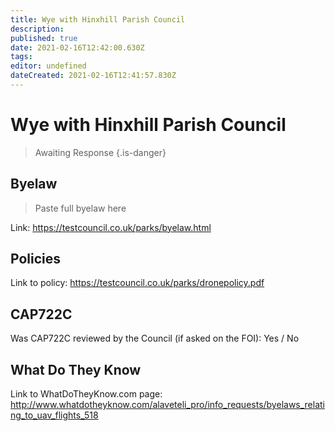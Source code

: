```yaml
---
title: Wye with Hinxhill Parish Council
description: 
published: true
date: 2021-02-16T12:42:00.630Z
tags: 
editor: undefined
dateCreated: 2021-02-16T12:41:57.830Z
---
```


# Wye with Hinxhill Parish Council
>  Awaiting Response
> {.is-danger}

## Byelaw
> Paste full byelaw here

Link:
https://testcouncil.co.uk/parks/byelaw.html

## Policies
Link to policy:
https://testcouncil.co.uk/parks/dronepolicy.pdf

## CAP722C

Was CAP722C reviewed by the Council (if asked on the FOI): Yes / No

## What Do They Know

Link to WhatDoTheyKnow.com page:
http://www.whatdotheyknow.com/alaveteli_pro/info_requests/byelaws_relating_to_uav_flights_518

